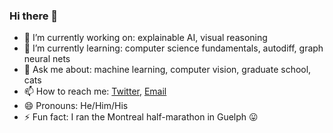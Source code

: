 ### Hi there 👋


- 🔭 I’m currently working on: explainable AI, visual reasoning
- 🌱 I’m currently learning: computer science fundamentals, autodiff, graph neural nets
- 💬 Ask me about: machine learning, computer vision, graduate school, cats
- 📫 How to reach me: [Twitter](https://twitter.com/sshkhr16), [Email](sshekhar@uoguelph.ca)
- 😄 Pronouns: He/Him/His
- ⚡ Fun fact: I ran the Montreal half-marathon in Guelph 😛
